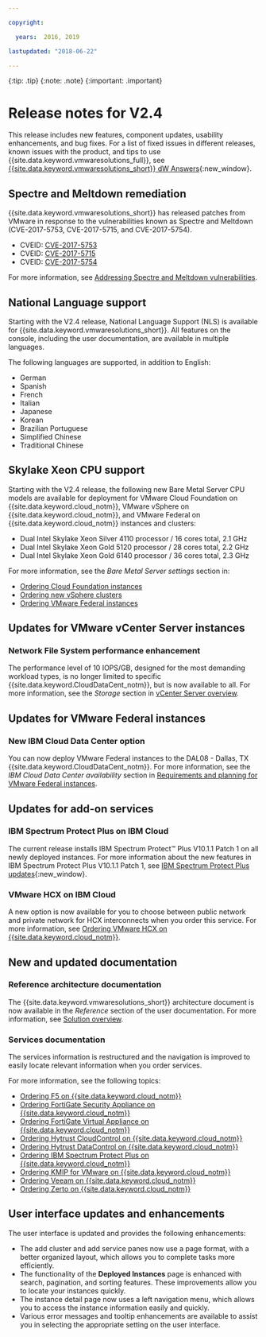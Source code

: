```yaml
---

copyright:

  years:  2016, 2019

lastupdated: "2018-06-22"

---
```


{:tip: .tip}
{:note: .note}
{:important: .important}

# Release notes for V2.4

This release includes new features, component updates, usability enhancements, and bug fixes. For a list of fixed issues in different releases, known issues with the product, and tips to use {{site.data.keyword.vmwaresolutions_full}}, see [{{site.data.keyword.vmwaresolutions_short}} dW Answers](https://developer.ibm.com/answers/topics/cloudvmw/){:new_window}.

## Spectre and Meltdown remediation

{{site.data.keyword.vmwaresolutions_short}} has released patches from VMware in response to the vulnerabilities known as Spectre and Meltdown (CVE-2017-5753, CVE-2017-5715, and CVE-2017-5754).

* CVEID: [CVE-2017-5753](http://cve.mitre.org/cgi-bin/cvename.cgi?name=CVE-2017-5753)
* CVEID: [CVE-2017-5715](http://cve.mitre.org/cgi-bin/cvename.cgi?name=CVE-2017-5715)
* CVEID: [CVE-2017-5754](http://cve.mitre.org/cgi-bin/cvename.cgi?name=CVE-2017-5754)

For more information, see [Addressing Spectre and Meltdown vulnerabilities](/docs/services/vmwaresolutions/vmonic?topic=vmware-solutions-addressing-spectre-and-meltdown-vulnerabilities).

## National Language support

Starting with the V2.4 release, National Language Support (NLS) is available for {{site.data.keyword.vmwaresolutions_short}}.
All features on the console, including the user documentation, are available in multiple languages.

The following languages are supported, in addition to English:
* German
* Spanish
* French
* Italian
* Japanese
* Korean
* Brazilian Portuguese
* Simplified Chinese
* Traditional Chinese

## Skylake Xeon CPU support

Starting with the V2.4 release, the following new Bare Metal Server CPU models are available for deployment for VMware Cloud Foundation on {{site.data.keyword.cloud_notm}}, VMware vSphere on {{site.data.keyword.cloud_notm}}, and VMware Federal on {{site.data.keyword.cloud_notm}} instances and clusters:

* Dual Intel Skylake Xeon Silver 4110 processor / 16 cores total, 2.1 GHz
* Dual Intel Skylake Xeon Gold 5120 processor / 28 cores total, 2.2 GHz
* Dual Intel Skylake Xeon Gold 6140 processor / 36 cores total, 2.3 GHz

For more information, see the *Bare Metal Server settings* section in:

* [Ordering Cloud Foundation instances](/docs/services/vmwaresolutions/sddc?topic=vmware-solutions-ordering-cloud-foundation-instances#bare-metal-server-settings)
* [Ordering new vSphere clusters](/docs/services/vmwaresolutions/vsphere?topic=vmware-solutions-ordering-new-vsphere-clusters#bare-metal-server-settings)
* [Ordering VMware Federal instances](/docs/services/vmwaresolutions/vcenter?topic=vmware-solutions-ordering-vmware-federal-instances#bare-metal-server-settings)

## Updates for VMware vCenter Server instances

### Network File System performance enhancement

The performance level of 10 IOPS/GB, designed for the most demanding workload types, is no longer limited to specific {{site.data.keyword.CloudDataCent_notm}}, but is now available to all. For more information, see the *Storage* section in [vCenter Server overview](/docs/services/vmwaresolutions/vcenter?topic=vmware-solutions-vcenter-server-overview#technical-specifications-for-vcenter-server-instances).

## Updates for VMware Federal instances

### New IBM Cloud Data Center option

You can now deploy VMware Federal instances to the DAL08 - Dallas, TX {{site.data.keyword.CloudDataCent_notm}}. For more information, see the *IBM Cloud Data Center availability* section in [Requirements and planning for VMware Federal instances](/docs/services/vmwaresolutions/vcenter?topic=vmware-solutions-requirements-and-planning-for-vmware-federal-instances#ibm-cloud-data-center-availability).

## Updates for add-on services

### IBM Spectrum Protect Plus on IBM Cloud

The current release installs IBM Spectrum Protect&trade; Plus V10.1.1 Patch 1 on all newly deployed instances. For more information about the new features in IBM Spectrum Protect Plus V10.1.1 Patch 1, see [IBM Spectrum Protect Plus updates](https://www.ibm.com/support/knowledgecenter/en/SSNQFQ_10.1.1/spp/r_techchg_spp.html){:new_window}.

### VMware HCX on IBM Cloud

A new option is now available for you to choose between public network and private network for HCX interconnects when you order this service. For more information, see [Ordering VMware HCX on {{site.data.keyword.cloud_notm}}](/docs/services/vmwaresolutions/services?topic=vmware-solutions-ordering-vmware-hcx-on-ibm-cloud).

## New and updated documentation

### Reference architecture documentation

The {{site.data.keyword.vmwaresolutions_short}} architecture document is now available in the *Reference* section of the user documentation. For more information, see [Solution overview](/docs/services/vmwaresolutions/archiref/solution?topic=vmware-solutions-overview-of-ibm-cloud-for-vmware-solutions).

### Services documentation

The services information is restructured and the navigation is improved to easily locate relevant information when you order services.

For more information, see the following topics:

* [Ordering F5 on {{site.data.keyword.cloud_notm}}](/docs/services/vmwaresolutions/services?topic=vmware-solutions-ordering-f5-on-ibm-cloud)
* [Ordering FortiGate Security Appliance on {{site.data.keyword.cloud_notm}}](/docs/services/vmwaresolutions/services?topic=vmware-solutions-ordering-fortigate-security-appliance-on-ibm-cloud)
* [Ordering FortiGate Virtual Appliance on {{site.data.keyword.cloud_notm}}](/docs/services/vmwaresolutions/services?topic=vmware-solutions-ordering-fortigate-virtual-appliance-on-ibm-cloud)
* [Ordering Hytrust CloudControl on {{site.data.keyword.cloud_notm}}](/docs/services/vmwaresolutions/services?topic=vmware-solutions-ordering-hytrust-cloudcontrol-on-ibm-cloud)
* [Ordering Hytrust DataControl on {{site.data.keyword.cloud_notm}}](/docs/services/vmwaresolutions/services?topic=vmware-solutions-ordering-hytrust-datacontrol-on-ibm-cloud)
* [Ordering IBM Spectrum Protect Plus on {{site.data.keyword.cloud_notm}}](/docs/services/vmwaresolutions/services?topic=vmware-solutions-ordering-ibm-spectrum-protect-plus-on-ibm-cloud)
* [Ordering KMIP for VMware on {{site.data.keyword.cloud_notm}}](/docs/services/vmwaresolutions/services/kmip_ordering.html)
* [Ordering Veeam on {{site.data.keyword.cloud_notm}}](/docs/services/vmwaresolutions/services?topic=vmware-solutions-ordering-veeam-on-ibm-cloud)
* [Ordering Zerto on {{site.data.keyword.cloud_notm}}](/docs/services/vmwaresolutions/services?topic=vmware-solutions-ordering-zerto-on-ibm-cloud)

## User interface updates and enhancements

The user interface is updated and provides the following enhancements:

* The add cluster and add service panes now use a page format, with a better organized layout, which allows you to complete tasks more efficiently.
* The functionality of the **Deployed Instances** page is enhanced with search, pagination, and sorting features. These improvements allow you to locate your instances quickly.
* The instance detail page now uses a left navigation menu, which allows you to access the instance information easily and quickly.
* Various error messages and tooltip enhancements are available to assist you in selecting the appropriate setting on the user interface.
